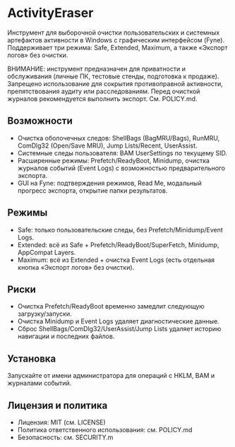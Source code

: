 # ActivityEraser

Инструмент для выборочной очистки пользовательских и системных артефактов активности в Windows с графическим интерфейсом (Fyne). Поддерживает три режима: Safe, Extended, Maximum, а также «Экспорт логов» без очистки.

ВНИМАНИЕ: инструмент предназначен для приватности и обслуживания (личные ПК, тестовые стенды, подготовка к продаже). Запрещено использование для сокрытия противоправной активности, препятствования аудиту или расследованиям. Перед очисткой журналов рекомендуется выполнить экспорт. См. POLICY.md.

## Возможности
- Очистка оболочечных следов: ShellBags (BagMRU/Bags), RunMRU, ComDlg32 (Open/Save MRU), Jump Lists/Recent, UserAssist.
- Системные следы пользователя: BAM UserSettings по текущему SID.
- Расширенные режимы: Prefetch/ReadyBoot, Minidump, очистка журналов событий (Event Logs) с возможностью предварительного экспорта.
- GUI на Fyne: подтверждения режимов, Read Me, модальный прогресс экспорта, открытие папки результатов.

## Режимы
- Safe: только пользовательские следы, без Prefetch/Minidump/Event Logs.
- Extended: всё из Safe + Prefetch/ReadyBoot/SuperFetch, Minidump, AppCompat Layers.
- Maximum: всё из Extended + очистка Event Logs (есть отдельная кнопка «Экспорт логов» без очистки).

## Риски
- Очистка Prefetch/ReadyBoot временно замедлит следующую загрузку/запуски.
- Очистка Minidump и Event Logs удаляет диагностические данные.
- Сброс ShellBags/ComDlg32/UserAssist/Jump Lists удаляет историю навигации и последних файлов.

## Установка
Запускайте от имени администратора для операций с HKLM, BAM и журналами событий.

## Лицензия и политика
- Лицензия: MIT (см. LICENSE)
- Политика ответственного использования: см. POLICY.md
- Безопасность: см. SECURITY.m